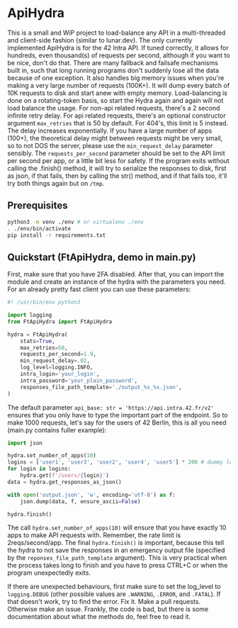 # ApiHydra
This is a small and WiP project to load-balance any API in a multi-threaded and
client-side fashion (similar to lunar.dev). The only currently implemented
ApiHydra is for the 42 Intra API. If tuned correctly, it allows for hundreds,
even thousand(s) of requests per second, although if you want to be
nice, don't do that. There are many fallback and failsafe mechanisms
built in, such that long running programs don't suddenly lose all the
data because of one exception. It also handles big memory issues when
you're making a very large number of requests (100K+). It will dump
every batch of 10K requests to disk and start anew with empty memory.
Load-balancing is done on a rotating-token basis, so start the Hydra
again and again will not load balance the usage. For non-api related
requests, there's a 2 second infinite retry delay. For api related
requests, there's an optional constructor argument `max_retries` that
is 50 by default. For 404's, this limit is 5 instead. The delay
increases exponentially. If you have a large number of apps (100+),
the theoretical delay might between requests might be very small, so
to not DOS the server, please use the `min_request_delay` parameter
sensibly. The `requests_per_second` parameter should be set to the API
limit per second per app, or a little bit less for safety.
If the program exits without calling the .finish() method, it will try
to serialize the responses to disk, first as json, if that fails, then by
calling the str() method, and if that fails too, it'll try both things again
but on `/tmp`.

## Prerequisites
```sh
python3 -m venv ./env # or virtualenv ./env
. ./env/bin/activate
pip install -r requirements.txt
```

## Quickstart (FtApiHydra, demo in main.py)
First, make sure that you have 2FA disabled. After that, you can
import the module and create an instance of the hydra with the parameters you need.
For an already pretty fast client you can use these parameters:
```python
#! /usr/bin/env python3

import logging
from FtApiHydra import FtApiHydra

hydra = FtApiHydra(
    stats=True,
    max_retries=50,
    requests_per_second=1.9,
    min_request_delay=.02,
    log_level=logging.INFO,
    intra_login='your_login',
    intra_password='your_plain_password',
    responses_file_path_template='./output_%s_%s.json',
)
```

The default parameter `api_base: str = 'https://api.intra.42.fr/v2'`
ensures that you only have to type the important part of the endpoint.
So to make 1000 requests, let's say for the users of 42 Berlin, this is all you need
(main.py contains fuller example):
```python
import json

hydra.set_number_of_apps(10)
logins = ['user1', 'user3', 'user2', 'user4', 'user5'] * 200 # dummy logins
for login in logins:
    hydra.get(f'/users/{login}')
data = hydra.get_responses_as_json()

with open('output.json', 'w', encoding='utf-8') as f:
    json.dump(data, f, ensure_ascii=False)

hydra.finish()
```
The call `hydra.set_number_of_apps(10)` will ensure that you have exactly 10
apps to make API requests with. Remember, the rate limit is 2reqs/second/app.
The final `hydra.finish()` is important, because this tell the hydra to not
save the responses in an emergency output file (specified by the `reponses_file_path_template` argument).
This is very practical when the process takes long to finish and you have to press CTRL+C
or when the program unexpectedly exits.

If there are unexpected behaviours, first make sure to set the log_level to
`logging.DEBUG` (other possible values are `.WARNING`, `.ERROR`, and `.FATAL`).
If that doesn't work, try to find the error. Fix it. Make a pull requests.
Otherwise make an issue. Frankly, the code is bad, but there is some
documentation about what the methods do, feel free to read it.
